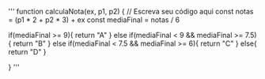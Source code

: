 


'''
function calculaNota(ex, p1, p2) {
  // Escreva seu código aqui
  const notas =  (p1 * 2 + p2 * 3) + ex
  const mediaFinal = notas / 6
  
  if(mediaFinal >= 9){
     return "A"
  }
  else if(mediaFinal < 9 && mediaFinal >= 7.5){
    return "B"
  }
  else if(mediaFinal < 7.5 && mediaFinal >= 6){
    return "C"
  }
  else{
    return "D"
  }

}
'''